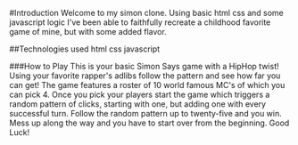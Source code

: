 #Introduction
Welcome to my simon clone. Using basic html css and some javascript logic I've been able to faithfully recreate a childhood favorite game of mine, but with some added flavor.

##Technologies used
html
css
javascript

###How to Play
This is your basic Simon Says game with a HipHop twist! Using your favorite rapper's adlibs follow the pattern and see how far you can get! The game features a roster of 10 world famous MC's of which you can pick 4. Once you pick your players start the game which triggers a random pattern of clicks, starting with one, but adding one with every successful turn. Follow the random pattern up to twenty-five and you win. Mess up along the way and you have to start over from the beginning. Good Luck!